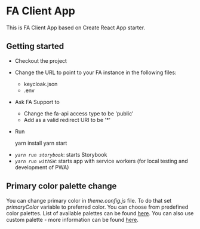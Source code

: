 # FA Client App

This is FA Client App based on Create React App starter.

## Getting started

* Checkout the project
* Change the URL to point to your FA instance in the following files:
    * keycloak.json
    * .env
* Ask FA Support to
    * Change the fa-api access type to be 'public'
    * Add as a valid redirect URI to be '*'
* Run

  	yarn install
  	yarn start

- _`yarn run storybook`_: starts Storybook
- _`yarn run withSW`_: starts app with service workers (for local testing and development of PWA)

## Primary color palette change

You can change primary color in *theme.config.js* file. To do that set *primaryColor* variable to preferred color. You
can choose from predefined color palettes. List of available palettes can be
found [here](https://tailwindcss.com/docs/customizing-colors). You can also use custom palette - more information can be
found [here](https://tailwindcss.com/docs/customizing-colors#generating-colors).